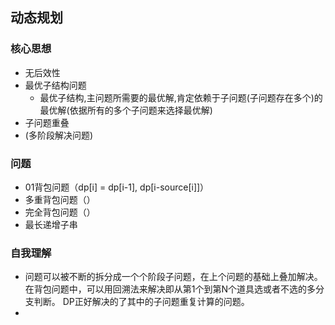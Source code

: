 ## 动态规划

### 核心思想

* 无后效性
* 最优子结构问题
  * 最优子结构,主问题所需要的最优解,肯定依赖于子问题(子问题存在多个)的最优解(依据所有的多个子问题来选择最优解)
* 子问题重叠
* (多阶段解决问题)

### 问题

* 01背包问题（dp[i] = dp[i-1], dp[i-source[i]]）
* 多重背包问题（）
* 完全背包问题（）
* 最长递增子串

### 自我理解
* 问题可以被不断的拆分成一个个阶段子问题，在上个问题的基础上叠加解决。
在背包问题中，可以用回溯法来解决即从第1个到第N个道具选或者不选的多分支判断。
DP正好解决的了其中的子问题重复计算的问题。
* 
